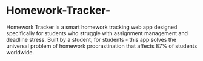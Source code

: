 # Homework-Tracker-
Homework Tracker  is a smart homework tracking web app designed specifically for students who struggle with assignment management and deadline stress. Built by a student, for students - this app solves the universal problem of homework procrastination that affects 87% of students worldwide.
